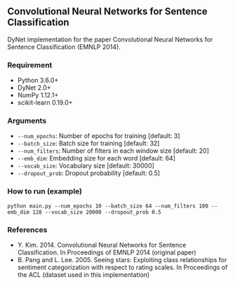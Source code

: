 ## Convolutional Neural Networks for Sentence Classification

DyNet implementation for the paper Convolutional Neural Networks for Sentence Classification (EMNLP 2014).

### Requirement
- Python 3.6.0+
- DyNet 2.0+
- NumPy 1.12.1+
- scikit-learn 0.19.0+

### Arguments
- `--num_epochs`: Number of epochs for training [default: 3]
- `--batch_size`: Batch size for training [default: 32]
- `--num_filters`: Number of filters in each window size [default: 20]
- `--emb_dim`: Embedding size for each word [default: 64]
- `--vocab_size`: Vocabulary size [default: 30000]
- `--dropout_prob`: Dropout probability [default: 0.5]

### How to run (example)
```
python main.py --num_epochs 10 --batch_size 64 --num_filters 100 --emb_dim 128 --vocab_size 20000 --dropout_prob 0.5
```

### References
- Y. Kim. 2014. Convolutional Neural Networks for Sentence Classification. In Proceedings of EMNLP 2014 (original paper)
- B. Pang and L. Lee. 2005. Seeing stars: Exploiting class relationships for sentiment categorization with respect to rating scales. In Proceedings of the ACL (dataset used in this implementation)
